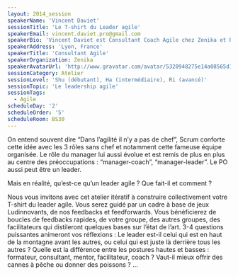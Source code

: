 ```yaml
---
layout: 2014_session
speakerName: 'Vincent Daviet'
sessionTitle: 'Le T-shirt du Leader agile'
speakerEmail: vincent.daviet.pro@gmail.com
speakerBio: 'Vincent Daviet est Consultant Coach Agile chez Zenika et Rupture(21. Fort de ses expériences de développeur, Scrum Master, Product Owner, et membre actif du Club Agile Rhône-Alpes Lyon depuis 2009, il accompagne équipes de réalisation, management, et direction dans leurs démarches d''amélioration continue, et de performance durable. Sa spécialité : la création et la facilitation de jeux sérieux agiles et d''innovation.'
speakerAddress: 'Lyon, France'
speakerTitle: 'Consultant Agile'
speakerOrganization: Zenika
speakerAvatarUrl: 'http://www.gravatar.com/avatar/5320948275e14a08565d1a23e0f84d3f?size=200&default=mm'
sessionCategory: Atelier
sessionLevel: 'Shu (débutant), Ha (intermédiaire), Ri (avancé)'
sessionTopic: 'Le leadership agile'
sessionTags:
  - Agile
scheduleDay: '2'
scheduleOrder: '5'
scheduleRoom: BS30
---
```


On entend souvent dire “Dans l’agilité il n’y a pas de chef”, Scrum conforte cette idée avec les 3 rôles sans chef et notamment cette fameuse équipe organisée. Le rôle du manager lui aussi évolue et est remis de plus en plus au centre des préoccupations : “manager-coach”, “manager-leader”. Le PO aussi peut être un leader.

Mais en réalité, qu’est-ce qu’un leader agile ? Que fait-il et comment ?

Nous vous invitons avec cet atelier itératif à construire collectivement votre T-shirt du leader agile. Vous serez guidé par un cadre à base de jeux Ludinnovants, de nos feedbacks et feedforwards.   Vous bénéficierez de boucles de feedbacks rapides, de votre groupe, des autres groupes, des facilitateurs qui distileront quelques bases sur l’état de l’art. 3-4 questions puissantes animeront vos réflexions :
Le leader est-il celui qui est en haut de la montagne avant les autres, ou celui qui est juste là derrière tous les autres ?
Quelle est la différence entre les postures hautes et basses : formateur, consultant, mentor, facilitateur, coach ?
Vaut-il mieux offrir des cannes à pêche ou donner des poissons ?
...

